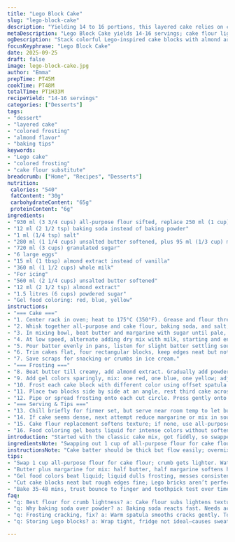 ```yaml
---
title: "Lego Block Cake"
slug: "lego-block-cake"
description: "Yielding 14 to 16 portions, this layered cake relies on classic all-purpose flour replaced partially by cake flour for a lighter crumb. Baking powder softened to baking soda, quick fixes for rise and texture. Vanilla switched to almond extract, bringing unexpected warmth. Butter swapped for half margarine, easier handling in humid kitchens. Steps shuffled; baking times nudged 35 to 48 minutes. Three rectangular pans shape the cake blocks. Frosting splits into three colors—red, blue, yellow—gel dyes for vibrant Lego tone. Circles cut, thicker strip left for stamping. Cake assembly mimics Lego bricks stacked at angles on board. Texture and timing cues stressed over exact minutes. Practical tips on ingredient swaps and frosting fixes included."
metaDescription: "Lego Block Cake yields 14-16 servings; cake flour lightens crumb, almond extract swaps vanilla for warmth, gel colors bring vibrant Lego look with textured frosting."
ogDescription: "Stack colorful Lego-inspired cake blocks with almond aroma, trimmed edges, and sturdy crumb; gel food coloring splits frosting into red, blue, yellow for playful style."
focusKeyphrase: "Lego Block Cake"
date: 2025-09-25
draft: false
image: lego-block-cake.jpg
author: "Emma"
prepTime: PT45M
cookTime: PT48M
totalTime: PT1H33M
recipeYield: "14-16 servings"
categories: ["Desserts"]
tags:
- "dessert"
- "layered cake"
- "colored frosting"
- "almond flavor"
- "baking tips"
keywords:
- "Lego cake"
- "colored frosting"
- "cake flour substitute"
breadcrumb: ["Home", "Recipes", "Desserts"]
nutrition: 
 calories: "540"
 fatContent: "30g"
 carbohydrateContent: "65g"
 proteinContent: "6g"
ingredients:
- "930 ml (3 3/4 cups) all-purpose flour sifted, replace 250 ml (1 cup) with cake flour"
- "12 ml (2 1/2 tsp) baking soda instead of baking powder"
- "1 ml (1/4 tsp) salt"
- "280 ml (1 1/4 cups) unsalted butter softened, plus 95 ml (1/3 cup) margarine"
- "720 ml (3 cups) granulated sugar"
- "6 large eggs"
- "15 ml (1 tbsp) almond extract instead of vanilla"
- "360 ml (1 1/2 cups) whole milk"
- "For icing"
- "560 ml (2 1/4 cups) unsalted butter softened"
- "12 ml (2 1/2 tsp) almond extract"
- "1.5 litres (6 cups) powdered sugar"
- "Gel food coloring: red, blue, yellow"
instructions:
- "=== Cake ==="
- "1. Center rack in oven; heat to 175°C (350°F). Grease and flour three loaf pans, 23 x 13 cm (9 x 5 in)."
- "2. Whisk together all-purpose and cake flour, baking soda, and salt; set aside."
- "3. In mixing bowl, beat butter and margarine with sugar until pale, fluffy, hint of graininess gone. Eggs added one at a time, fully incorporated, creates thick, ribbons falling off beaters. Stir in almond extract."
- "4. At low speed, alternate adding dry mix with milk, starting and ending with dry ingredients. Light batter; don’t overmix—stop when no streaks remain."
- "5. Pour batter evenly in pans, listen for slight batter settling sound. Bake about 35 to 48 minutes—insert toothpick; if crumbs stick, needs longer. Look for light golden top, bounce on touch. Cool 15 minutes in pans, then flip onto racks—room temp until fully cold."
- "6. Trim cakes flat, four rectangular blocks, keep edges neat but not painful perfection. Cut a strip about 1.5 cm (1/2 inch) thick along one edge. Use 2.5 cm (1 inch) round cookie cutter to cut 16 circles from the strip; these become Lego studs."
- "7. Save scraps for snacking or crumbs in ice cream."
- "=== Frosting ==="
- "8. Beat butter till creamy, add almond extract. Gradually add powdered sugar, low speed to avoid flour clouds, increase speed once combined till smooth, light, and spreadable. Divide into three bowls."
- "9. Add gel colors sparingly, mix: one red, one blue, one yellow; adjust shade by small increments. Keep colors vivid, not muddy."
- "10. Frost each cake block with different color using offset spatula. Work quickly; thickness even but don’t obsess over edges. Texture slight peaks welcome."
- "11. Place two blocks side by side at an angle, rest third cake across joints forming a Lego brick shape. Arrangement should look playful, a hint off-perfect alignment adds life."
- "12. Pipe or spread frosting onto each cut circle. Press gently onto cake blocks. Circles act as Lego bumps holding the visual together."
- "=== Serving & Tips ==="
- "13. Chill briefly for firmer set, but serve near room temp to let buttercream melt slowly on tongue. Store wraps tight to avoid drying. Cracking frosting? Warm spatula slightly for fixes."
- "14. If cake seems dense, next attempt reduce margarine or mix in sour cream for moisture. Almond extract can be swapped back to vanilla, though this twist gives depth."
- "15. Cake flour replacement softens texture; if none, use all-purpose but expect a sturdier crumb."
- "16. Food coloring gel beats liquid for intense colors without softening frosting."
introduction: "Started with the classic cake mix, got fiddly, so swapped flour types because all-purpose just too dense sometimes. Baking powder's temperamental; baking soda gave a more consistent rise but watch the balance or your cakes will spike or flop. Almond extract surprised me—warmer than vanilla, less expected. Tried margarine for half the butter to keep spreadability; note big difference in texture. Frosting—don't underestimate proper beating and slow powder sugar addition. Colors come alive best with gels; liquids water down everything, one disaster to last memory. Shaping cakes into Lego is more art than science; edges don’t need surgical precision. Play with stacking; fridge time helps set but not ice solid. Timing? Smell your kitchen, watch texture. Ignore the clock sometimes. Scraps useful for crumbs or quick snacks, no wasting here."
ingredientsNote: "Swapping out 1 cup of all-purpose flour for cake flour lightens the crumb significantly—learned this after dense troughs in trial cakes. Using baking soda instead of powder needs balance with acidity elsewhere; trust your instincts on batter texture. Butter and margarine blend balances flavor with easier spreadability, especially in warmer kitchens. Almond extract steadies flavor profile, subtle but noticeable. Milk kept whole fat for moisture, swap for buttermilk or yogurt to tweak moisture and tang. Gel food coloring is a must—liquid dulls color and ruins frosting consistency. Keep colors separate to avoid muddy tones. Powdered sugar sifted to avoid lumps. Always prep pans well; cakes stick and ruin edge cuts otherwise."
instructionsNote: "Cake batter should be thick but flow easily; overmixing toughens gluten, undermining tenderness. Alternate wet and dry ingredients, starting/ending with dry, to distribute moisture evenly. Bake until tops bounce under light finger touch and toothpick comes out clean or with moist crumbs, never wet batter. Cooling in pans briefly helps cake release and keeps shape; flipping onto racks finishes the job. Cutting straight edges crucial for neat Lego blocks but total perfection unnecessary; rough edges mimic real bricks’ imperfections. Frosting temperature key—too cold, chunky; too warm, runny. Add sugar gradually while beating at low speed to maintain smoothness. Coloring in small increments prevents overkill. Assembling blocks at slightly off angles adds charm and realism. Frost little circles thickly to mimic Lego studs; patience here pays off. Cracking frosting? A warm spatula smooths it out. Store covered but at room temp to avoid drying or sweating."
tips:
- "Swap 1 cup all-purpose flour for cake flour; crumb gets lighter. Watch batter—overmix makes tough texture fast. Use baking soda instead of powder; acidity balance matters, no runaway rise."
- "Butter plus margarine for mix: half butter, half margarine softens handling, especially humid kitchens—texture changes, spreads easier, flavor shifts subtle but notable."
- "Gel food colors beat liquid; liquid dulls frosting, messes consistency. Add colors tiny bits at a time, keep shades vivid, no muddy blends. Work fast, frosting dries or cracks if overhandled."
- "Cut cake blocks neat but rough edges fine; Lego bricks aren’t perfect. Trim to flat tops, cut strip for studs. Use 1 inch round cutter for Lego bumps—press frosting on thickly, texture counts."
- "Bake 35-48 mins, trust bounce to finger and toothpick test over timer. Cool 15 mins in pan to settle shape, flip out for full cool. Chill frosting blocks briefly, serve near room temp so buttercream melts on tongue."
faq:
- "q: Best flour for crumb lightness? a: Cake flour subs lightens texture; all-purpose heavy but ok. Tried both, cake flour wins. Overmixing ruins softness though, keep batter tender."
- "q: Why baking soda over powder? a: Baking soda reacts fast. Needs acid in batter balance or it spikes or falls flat. Adjust almond extract or milk acidity for rise management."
- "q: Frosting cracking, fix? a: Warm spatula smooths cracks gently. Too cold frosting chunks up; too warm runs off. Sugar gradual adding key to smooth, beat low then high speed."
- "q: Storing Lego blocks? a: Wrap tight, fridge not ideal—causes sweating. Room temp longer keeps fresh, chilled firmer but frost can crack. Quick chill before serving best trick."

---
```

